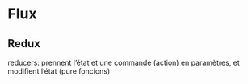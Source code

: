 # Flux


## Redux

reducers: prennent l’état et une commande (action) en paramètres, et modifient l’état (pure foncions)
